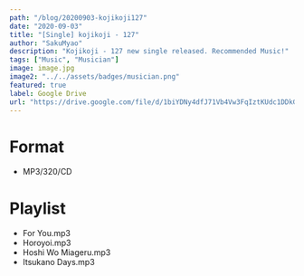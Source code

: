 ```yaml
---
path: "/blog/20200903-kojikoji127"
date: "2020-09-03"
title: "[Single] kojikoji - 127"
author: "SakuMyao"
description: "Kojikoji - 127 new single released. Recommended Music!"
tags: ["Music", "Musician"]
image: image.jpg
image2: "../../assets/badges/musician.png"
featured: true
label: Google Drive
url: "https://drive.google.com/file/d/1biYDNy4dfJ71Vb4Vw3FqIztKUdc1DDkG/view?usp=sharing"
---
```


# Format

- MP3/320/CD

# Playlist

- For You.mp3
- Horoyoi.mp3
- Hoshi Wo Miageru.mp3
- Itsukano Days.mp3
